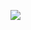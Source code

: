 <pre>
<img src="https://github-readme-stats.vercel.app/api/top-langs/?username=putragilanq&layout=compact&theme=dark&hide=html">
</pre>

